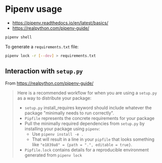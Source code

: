 # Pipenv usage

- <https://pipenv.readthedocs.io/en/latest/basics/>
- <https://realpython.com/pipenv-guide/>

```bash
pipenv shell
```

To generate a `requirements.txt` file:

```bash
pipenv lock -r [--dev] > requirements.txt
```

## Interaction with `setup.py`

From <https://realpython.com/pipenv-guide/>

> Here is a recommended workflow for when you are using a `setup.py` as a way
> to distribute your package:
>
> - `setup.py` install_requires keyword should include whatever the package
>   "minimally needs to run correctly".
> - `Pipfile` represents the concrete requirements for your package
> - Pull the minimally required dependencies from `setup.py` by installing
>   your package using `pipenv`:
>   - Use `pipenv install -e .`
>   - That will result in a line in your `pipfile` that looks something
>     like `"e1839a8" = {path = ".", editable = true}`.
> - `Pipfile.lock` contains details for a reproducible environment generated
>   from `pipenv lock`
